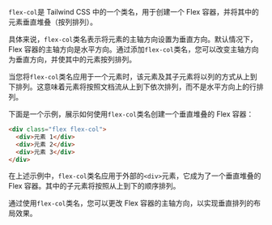 `flex-col`是 Tailwind CSS 中的一个类名，用于创建一个 Flex 容器，并将其中的元素垂直堆叠（按列排列）。

具体来说，`flex-col`类名表示将元素的主轴方向设置为垂直方向。默认情况下，Flex 容器的主轴方向是水平方向。通过添加`flex-col`类名，您可以改变主轴方向为垂直方向，并使其中的元素按列排列。

当您将`flex-col`类名应用于一个元素时，该元素及其子元素将以列的方式从上到下排列。这意味着元素将按照文档流从上到下依次排列，而不是水平方向上的行排列。

下面是一个示例，展示如何使用`flex-col`类名创建一个垂直堆叠的 Flex 容器：

```html
<div class="flex flex-col">
  <div>元素 1</div>
  <div>元素 2</div>
  <div>元素 3</div>
</div>
```

在上述示例中，`flex-col`类名应用于外部的`<div>`元素，它成为了一个垂直堆叠的 Flex 容器。其中的子元素将按照从上到下的顺序排列。

通过使用`flex-col`类名，您可以更改 Flex 容器的主轴方向，以实现垂直排列的布局效果。
